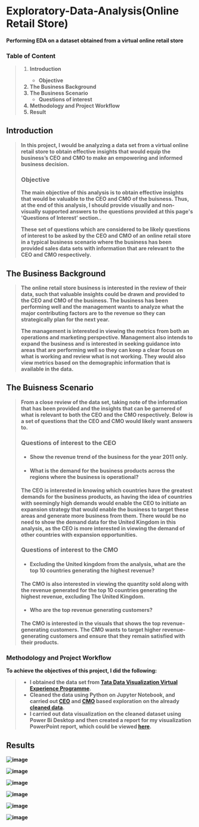 # **Exploratory-Data-Analysis(Online Retail Store)**
#### **Performing EDA on a dataset obtained from a virtual online retail store**

### Table of Content
> 1. <b>Introduction 
>     - Objective
> 2. The Business Background
> 3. The Business Scenario
>     - Questions of interest
> 4. Methodology and Project Workflow
> 5. Result<b/>

## Introduction
> <b>In this project, I would be analyzing a data set from a virtual online retail store to obtain effective insights that would equip the business’s CEO and CMO to make an empowering and informed business decision.<b/>
>
>### Objective
> <b>The main objective of this analysis is to obtain effective insights that would be valuable to the CEO and CMO of the buisness. Thus, at the end of this analysis, I should provide visually and non-visually supported answers to the questions provided at this page's **'Questions of Interest’** section..
>
> These set of questions which are considered to be likely questions of interest to be asked by the CEO and CMO of an online retail store in a typical business scenario where the business has been provided sales data sets with information that are relevant to the CEO and CMO respectively.<b/>

## The Business Background
> <b>The online retail store business is interested in the review of their data, such that valuable insights could be drawn and provided to the CEO and CMO of the business. The business has been performing well and the management wants to analyze what the major contributing factors are to the revenue so they can strategically plan for the next year.
> 
> The management is interested in viewing the metrics from both an operations and marketing perspective. Management also intends to expand the business and is interested in seeking guidance into areas that are performing well so they can keep a clear focus on what is working and review what is not working. They would also view metrics based on the demographic information that is available in the data.<b/>

## The Buisness Scenario
> <b>From a close review of the data set, taking note of the information that has been provided and the insights that can be garnered of what is relevant to both the CEO and the CMO respectively. Below is a set of questions that the CEO and CMO would likely want answers to.<b/>
> 
> ### <b>Questions of interest to the CEO
>* #### Show the revenue trend of the business for the year 2011 only.
>* #### What is the demand for the business products across the regions where the business is operational?
>The CEO is interested in knowing which countries have the greatest demands for the business products, as having the idea of countries with seemingly high demands would enable the CEO to initiate an expansion strategy that would enable the business to target these areas and generate more business from them. There would be no need to show the demand data for the United Kingdom in this analysis, as the CEO is more interested in viewing the demand of other countries with expansion opportunities.<b/>
> 
> ### Questions of interest to the CMO
>* #### Excluding the United kingdom from the analysis, what are the top 10 countries generating the highest revenue?
>The CMO is also interested in viewing the quantity sold along with the revenue generated for the top 10 countries generating the highest revenue, excluding The United Kingdom.
>* #### Who are the top revenue generating customers?
> The CMO is interested in the visuals that shows the top revenue-generating customers. The CMO wants to target higher revenue-generating customers and ensure that they remain satisfied with their products.

### Methodology and Project Workflow
To achieve the objectives of this project, I did the following:
> - I obtained the data set from [Tata Data Visualization Virtual Experience Programme](https://cdn.theforage.com/vinternships/companyassets/ifobHAoMjQs9s6bKS/5XsFFJu2oCLdmYJW2/1654128941410/Online%20Retail.xlsx).
> - Cleaned the data using Python on Jupyter Notebook, and carried out [CEO]( https://github.com/arovo-ds/EDA-Online-Retail-Store-/blob/main/notebooks/Exploratory%20Analysis%20and%20Visualizations%20for%20the%20CEO.ipynb) and [CMO]( https://github.com/arovo-ds/EDA-Online-Retail-Store-/blob/main/notebooks/Exploratory%20Analysis%20and%20Visualizations%20for%20the%20CMO.ipynb) based exploration on the already [cleaned data]( https://github.com/arovo-ds/EDA-Online-Retail-Store-/blob/main/notebooks/Data%20Cleaning.ipynb).
> - I carried out data visualization on the cleaned dataset using Power Bi Desktop and then created a report for my visualization PowerPoint report, which could be viewed [here](https://github.com/arovo-ds/EDA-Online-Retail-Store-/blob/main/Report/Report%20on%20EDA%20for%20Online%20Retail%20Store.pptm).
## Results
![image](https://user-images.githubusercontent.com/90056014/230888874-f7797459-b426-4ac7-a27d-73b9fbd25b1b.png)

![image](https://user-images.githubusercontent.com/90056014/230889318-a4bd1bde-b08c-4137-95ec-48754b23fb33.png)
 
![image](https://user-images.githubusercontent.com/90056014/230889466-85c8a823-0dcf-464e-8bbd-8dd89d53d19c.png)
  
![image](https://user-images.githubusercontent.com/90056014/230889571-496bc41a-aba4-4daa-828a-de19c684ca2a.png)

![image](https://user-images.githubusercontent.com/90056014/230889723-a243136f-f65b-421b-9e97-88108123e197.png)

![image](https://user-images.githubusercontent.com/90056014/230889805-a16d208a-5f84-4ee2-8b50-cc9db06e1778.png)




